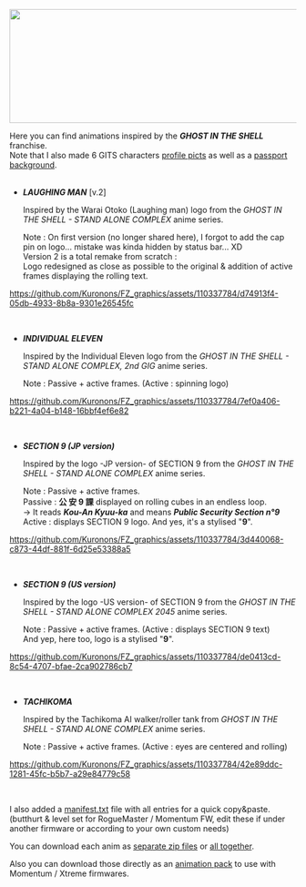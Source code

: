 <p align="center">
<img width="1000" height="200" src="https://github.com/Kuronons/FZ_graphics/assets/110337784/3b723bbe-ef2a-41da-9643-4e2b629c46bb">
</p>

Here you can find animations inspired by the ***GHOST IN THE SHELL*** franchise.<BR>
Note that I also made 6 GITS characters [profile picts](https://github.com/Kuronons/FZ_graphics/tree/main/Passport%20profile%20pictures#gits) as well as a [passport background](https://github.com/Kuronons/FZ_graphics/tree/main/Passport%20background#gits).
<BR><BR>

   - ___LAUGHING MAN___   [v.2]
      
      Inspired by the Warai Otoko (Laughing man) logo from the *GHOST IN THE SHELL - STAND ALONE COMPLEX* anime series.
      
      Note : On first version (no longer shared here), I forgot to add the cap pin on logo... mistake was kinda hidden by status bar... XD<BR>
             Version 2 is a total remake from scratch :<BR>
             Logo redesigned as close as possible to the original & addition of active frames displaying the rolling text.

https://github.com/Kuronons/FZ_graphics/assets/110337784/d74913f4-05db-4933-8b8a-9301e26545fc

<BR>

   - ___INDIVIDUAL ELEVEN___
      
      Inspired by the Individual Eleven logo from the *GHOST IN THE SHELL - STAND ALONE COMPLEX, 2nd GIG* anime series.
      
      Note : Passive + active frames. (Active : spinning logo)
  
https://github.com/Kuronons/FZ_graphics/assets/110337784/7ef0a406-b221-4a04-b148-16bbf4ef6e82

<BR>

   - ___SECTION 9 (JP version)___
      
      Inspired by the logo -JP version- of SECTION 9 from the *GHOST IN THE SHELL - STAND ALONE COMPLEX* anime series.
      
      Note : Passive + active frames.<BR>
      Passive : **公 安 9 課** displayed on rolling cubes in an endless loop.<BR>
      -> It reads ***Kou-An Kyuu-ka*** and means ***Public Security Section n°9***<BR>
      Active : displays SECTION 9 logo. And yes, it's a stylised "**9**".

https://github.com/Kuronons/FZ_graphics/assets/110337784/3d440068-c873-44df-881f-6d25e53388a5

<BR>

   - ___SECTION 9 (US version)___
      
      Inspired by the logo -US version- of SECTION 9 from the *GHOST IN THE SHELL - STAND ALONE COMPLEX 2045* anime series.
      
      Note : Passive + active frames. (Active : displays SECTION 9 text)<BR>
      And yep, here too, logo is a stylised "**9**".

https://github.com/Kuronons/FZ_graphics/assets/110337784/de0413cd-8c54-4707-bfae-2ca902786cb7

<BR>

   - ___TACHIKOMA___
      
      Inspired by the Tachikoma AI walker/roller tank from *GHOST IN THE SHELL - STAND ALONE COMPLEX* anime series.
      
      Note : Passive + active frames. (Active : eyes are centered and rolling)<BR>

https://github.com/Kuronons/FZ_graphics/assets/110337784/42e89ddc-1281-45fc-b5b7-a29e84779c58

<BR>

I also added a [manifest.txt](https://github.com/Kuronons/FZ_graphics/blob/main/Animations/GITS/manifest.txt) file with all entries for a quick copy&paste. (butthurt & level set for RogueMaster / Momentum FW, edit these if under another firmware or according to your own custom needs)

You can download each anim as [separate zip files](https://github.com/Kuronons/FZ_graphics/tree/main/Animations/GITS/Animation_ZIP_files%20(GITS)) or [all together](https://github.com/Kuronons/FZ_graphics/blob/main/Animations/GITS/Kuronons_GITS_Collection%20(5%20animations).zip).

Also you can download those directly as an [animation pack](https://github.com/Kuronons/FZ_graphics/blob/main/Animations/GITS/Kuronons%20-%20GITS.zip) to use with Momentum / Xtreme firmwares.
